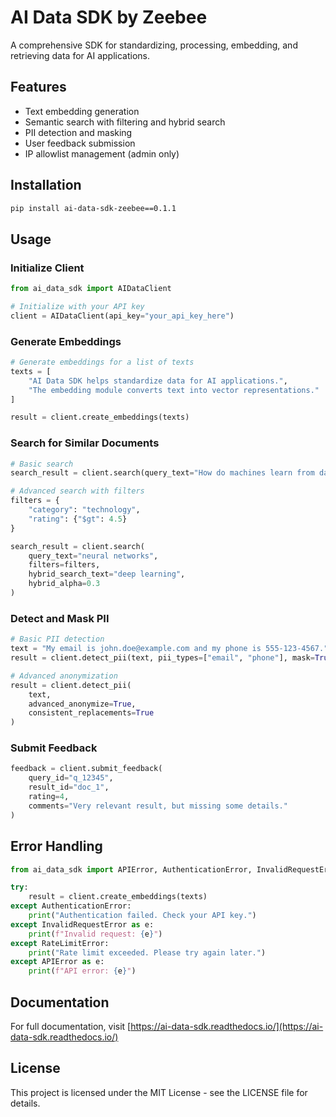 # AI Data SDK by Zeebee

A comprehensive SDK for standardizing, processing, embedding, and retrieving data for AI applications.

## Features

- Text embedding generation
- Semantic search with filtering and hybrid search
- PII detection and masking
- User feedback submission
- IP allowlist management (admin only)

## Installation

```bash
pip install ai-data-sdk-zeebee==0.1.1
```

## Usage

### Initialize Client

```python
from ai_data_sdk import AIDataClient

# Initialize with your API key
client = AIDataClient(api_key="your_api_key_here")
```

### Generate Embeddings

```python
# Generate embeddings for a list of texts
texts = [
    "AI Data SDK helps standardize data for AI applications.",
    "The embedding module converts text into vector representations."
]

result = client.create_embeddings(texts)
```

### Search for Similar Documents

```python
# Basic search
search_result = client.search(query_text="How do machines learn from data?")

# Advanced search with filters
filters = {
    "category": "technology",
    "rating": {"$gt": 4.5}
}

search_result = client.search(
    query_text="neural networks",
    filters=filters,
    hybrid_search_text="deep learning",
    hybrid_alpha=0.3
)
```

### Detect and Mask PII

```python
# Basic PII detection
text = "My email is john.doe@example.com and my phone is 555-123-4567."
result = client.detect_pii(text, pii_types=["email", "phone"], mask=True)

# Advanced anonymization
result = client.detect_pii(
    text,
    advanced_anonymize=True,
    consistent_replacements=True
)
```

### Submit Feedback

```python
feedback = client.submit_feedback(
    query_id="q_12345",
    result_id="doc_1",
    rating=4,
    comments="Very relevant result, but missing some details."
)
```

## Error Handling

```python
from ai_data_sdk import APIError, AuthenticationError, InvalidRequestError, RateLimitError

try:
    result = client.create_embeddings(texts)
except AuthenticationError:
    print("Authentication failed. Check your API key.")
except InvalidRequestError as e:
    print(f"Invalid request: {e}")
except RateLimitError:
    print("Rate limit exceeded. Please try again later.")
except APIError as e:
    print(f"API error: {e}")
```

## Documentation

For full documentation, visit [https://ai-data-sdk.readthedocs.io/](https://ai-data-sdk.readthedocs.io/)

## License

This project is licensed under the MIT License - see the LICENSE file for details.
